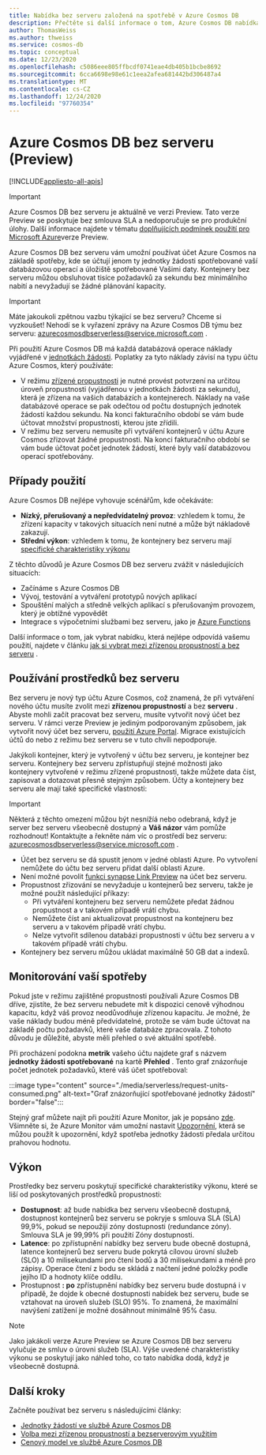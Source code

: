 ```yaml
---
title: Nabídka bez serveru založená na spotřebě v Azure Cosmos DB
description: Přečtěte si další informace o tom, Azure Cosmos DB nabídka bez serveru založená na spotřebě.
author: ThomasWeiss
ms.author: thweiss
ms.service: cosmos-db
ms.topic: conceptual
ms.date: 12/23/2020
ms.openlocfilehash: c5086eee805ffbcdf0741eae4db405b1bcbe8692
ms.sourcegitcommit: 6cca6698e98e61c1eea2afea681442bd306487a4
ms.translationtype: MT
ms.contentlocale: cs-CZ
ms.lasthandoff: 12/24/2020
ms.locfileid: "97760354"
---
```

# <a name="azure-cosmos-db-serverless-preview"></a>Azure Cosmos DB bez serveru (Preview)
[!INCLUDE[appliesto-all-apis](includes/appliesto-all-apis.md)]

> [!IMPORTANT]
> Azure Cosmos DB bez serveru je aktuálně ve verzi Preview. Tato verze Preview se poskytuje bez smlouva SLA a nedoporučuje se pro produkční úlohy. Další informace najdete v tématu [doplňujících podmínek použití pro Microsoft Azure](https://azure.microsoft.com/support/legal/preview-supplemental-terms/)verze Preview.

Azure Cosmos DB bez serveru vám umožní používat účet Azure Cosmos na základě spotřeby, kde se účtují jenom ty jednotky žádosti spotřebované vaší databázovou operací a úložiště spotřebované Vašimi daty. Kontejnery bez serveru můžou obsluhovat tisíce požadavků za sekundu bez minimálního nabití a nevyžadují se žádné plánování kapacity.

> [!IMPORTANT] 
> Máte jakoukoli zpětnou vazbu týkající se bez serveru? Chceme si vyzkoušet! Nehodí se k vyřazení zprávy na Azure Cosmos DB týmu bez serveru: [azurecosmosdbserverless@service.microsoft.com](mailto:azurecosmosdbserverless@service.microsoft.com) .

Při použití Azure Cosmos DB má každá databázová operace náklady vyjádřené v [jednotkách žádosti](request-units.md). Poplatky za tyto náklady závisí na typu účtu Azure Cosmos, který používáte:

- V režimu [zřízené propustnosti](set-throughput.md) je nutné provést potvrzení na určitou úroveň propustnosti (vyjádřenou v jednotkách žádosti za sekundu), která je zřízena na vašich databázích a kontejnerech. Náklady na vaše databázové operace se pak odečtou od počtu dostupných jednotek žádostí každou sekundu. Na konci fakturačního období se vám bude účtovat množství propustnosti, kterou jste zřídili.
- V režimu bez serveru nemusíte při vytváření kontejnerů v účtu Azure Cosmos zřizovat žádné propustnosti. Na konci fakturačního období se vám bude účtovat počet jednotek žádostí, které byly vaší databázovou operací spotřebovány.

## <a name="use-cases"></a>Případy použití

Azure Cosmos DB nejlépe vyhovuje scénářům, kde očekáváte:

- **Nízký, přerušovaný a nepředvídatelný provoz**: vzhledem k tomu, že zřízení kapacity v takových situacích není nutné a může být nákladově zakazují.
- **Střední výkon**: vzhledem k tomu, že kontejnery bez serveru mají [specifické charakteristiky výkonu](#performance)

Z těchto důvodů je Azure Cosmos DB bez serveru zvážit v následujících situacích:

- Začínáme s Azure Cosmos DB
- Vývoj, testování a vytváření prototypů nových aplikací
- Spouštění malých a středně velkých aplikací s přerušovaným provozem, který je obtížné vypovědět
- Integrace s výpočetními službami bez serveru, jako je [Azure Functions](../azure-functions/functions-overview.md)

Další informace o tom, jak vybrat nabídku, která nejlépe odpovídá vašemu použití, najdete v článku [jak si vybrat mezi zřízenou propustností a bez serveru](throughput-serverless.md) .

## <a name="using-serverless-resources"></a>Používání prostředků bez serveru

Bez serveru je nový typ účtu Azure Cosmos, což znamená, že při vytváření nového účtu musíte zvolit mezi **zřízenou propustností** a bez **serveru** . Abyste mohli začít pracovat bez serveru, musíte vytvořit nový účet bez serveru. V rámci verze Preview je jediným podporovaným způsobem, jak vytvořit nový účet bez serveru, [použití Azure Portal](create-cosmosdb-resources-portal.md). Migrace existujících účtů do nebo z režimu bez serveru se v tuto chvíli nepodporuje.

Jakýkoli kontejner, který je vytvořený v účtu bez serveru, je kontejner bez serveru. Kontejnery bez serveru zpřístupňují stejné možnosti jako kontejnery vytvořené v režimu zřízené propustnosti, takže můžete data číst, zapisovat a dotazovat přesně stejným způsobem. Účty a kontejnery bez serveru ale mají také specifické vlastnosti:

> [!IMPORTANT]
> Některá z těchto omezení můžou být nesnížíá nebo odebraná, když je server bez serveru všeobecně dostupný a **Váš názor** vám pomůže rozhodnout! Kontaktujte a řekněte nám víc o prostředí bez serveru: [azurecosmosdbserverless@service.microsoft.com](mailto:azurecosmosdbserverless@service.microsoft.com) .

- Účet bez serveru se dá spustit jenom v jedné oblasti Azure. Po vytvoření nemůžete do účtu bez serveru přidat další oblasti Azure.
- Není možné povolit [funkci synapse Link Preview](synapse-link.md) na účet bez serveru.
- Propustnost zřizování se nevyžaduje u kontejnerů bez serveru, takže je možné použít následující příkazy:
    - Při vytváření kontejneru bez serveru nemůžete předat žádnou propustnost a v takovém případě vrátí chybu.
    - Nemůžete číst ani aktualizovat propustnost na kontejneru bez serveru a v takovém případě vrátí chybu.
    - Nelze vytvořit sdílenou databázi propustnosti v účtu bez serveru a v takovém případě vrátí chybu.
- Kontejnery bez serveru můžou ukládat maximálně 50 GB dat a indexů.

## <a name="monitoring-your-consumption"></a>Monitorování vaší spotřeby

Pokud jste v režimu zajištěné propustnosti používali Azure Cosmos DB dříve, zjistíte, že bez serveru nebudete mít k dispozici cenově výhodnou kapacitu, když váš provoz neodůvodňuje zřízenou kapacitu. Je možné, že vaše náklady budou méně předvídatelné, protože se vám bude účtovat na základě počtu požadavků, které vaše databáze zpracovala. Z tohoto důvodu je důležité, abyste měli přehled o své aktuální spotřebě.

Při procházení podokna **metrik** vašeho účtu najdete graf s názvem **jednotky žádosti spotřebované** na kartě **Přehled** . Tento graf znázorňuje počet jednotek požadavků, které váš účet spotřeboval:

:::image type="content" source="./media/serverless/request-units-consumed.png" alt-text="Graf znázorňující spotřebované jednotky žádostí" border="false":::

Stejný graf můžete najít při použití Azure Monitor, jak je popsáno [zde](monitor-request-unit-usage.md). Všimněte si, že Azure Monitor vám umožní nastavit [Upozornění](../azure-monitor/platform/alerts-metric-overview.md), která se můžou použít k upozornění, když spotřeba jednotky žádosti předala určitou prahovou hodnotu.

## <a name="performance"></a><a id="performance"></a>Výkon

Prostředky bez serveru poskytují specifické charakteristiky výkonu, které se liší od poskytovaných prostředků propustnosti:

- **Dostupnost**: až bude nabídka bez serveru všeobecně dostupná, dostupnost kontejnerů bez serveru se pokryje s smlouva SLA (SLA) 99,9%, pokud se nepoužijí zóny dostupnosti (redundance zóny). Smlouva SLA je 99,99% při použití Zóny dostupnosti.
- **Latence**: po zpřístupnění nabídky bez serveru bude obecně dostupná, latence kontejnerů bez serveru bude pokrytá cílovou úrovní služeb (SLO) a 10 milisekundami pro čtení bodů a 30 milisekundami a méně pro zápisy. Operace čtení z bodu se skládá z načtení jedné položky podle jejího ID a hodnoty klíče oddílu.
- Prostupnost **: po** zpřístupnění nabídky bez serveru bude dostupná i v případě, že dojde k obecné dostupnosti nabídek bez serveru, bude se vztahovat na úroveň služeb (SLO) 95%. To znamená, že maximální navýšení zatížení je možné dosáhnout minimálně 95% času.

> [!NOTE]
> Jako jakákoli verze Azure Preview se Azure Cosmos DB bez serveru vylučuje ze smluv o úrovni služeb (SLA). Výše uvedené charakteristiky výkonu se poskytují jako náhled toho, co tato nabídka dodá, když je všeobecně dostupná.

## <a name="next-steps"></a>Další kroky

Začněte používat bez serveru s následujícími články:

- [Jednotky žádostí ve službě Azure Cosmos DB](request-units.md)
- [Volba mezi zřízenou propustností a bezserverovým využitím](throughput-serverless.md)
- [Cenový model ve službě Azure Cosmos DB](how-pricing-works.md)
